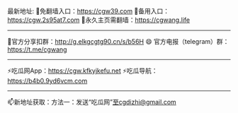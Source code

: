 最新地址:
👋免翻墙入口：https://cgw39.com
👀备用入口：https://cgw.2s95at7.com
🌱永久主页需翻墙：https://cgwang.life

-----
💞️官方分享扣群：http://g.elkgcgtg90.cn/s/b56H
😄 官方电报（telegram）群：https://t.me/cgwang

-----
⚡吃瓜网App：https://cgw.kfkyjkefu.net
⚡吃瓜导航：https://b4b0.9yd6vcm.com

-----
📫新地址获取：方法一：发送“吃瓜网”至cgdizhi@gmail.com
